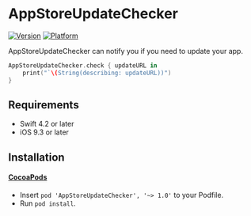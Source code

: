 AppStoreUpdateChecker
======

[![Version](https://img.shields.io/cocoapods/v/AppStoreUpdateChecker.svg?style=flat)](http://cocoadocs.org/docsets/AppStoreUpdateChecker)
[![Platform](https://img.shields.io/cocoapods/p/AppStoreUpdateChecker.svg?style=flat)](http://cocoadocs.org/docsets/AppStoreUpdateChecker)

AppStoreUpdateChecker can notify you if you need to update your app.

```swift
AppStoreUpdateChecker.check { updateURL in
    print("`\(String(describing: updateURL))")
}
```

## Requirements

- Swift 4.2 or later
- iOS 9.3 or later

## Installation

#### [CocoaPods](https://github.com/cocoapods/cocoapods)

- Insert `pod 'AppStoreUpdateChecker', '~> 1.0'` to your Podfile.
- Run `pod install`.